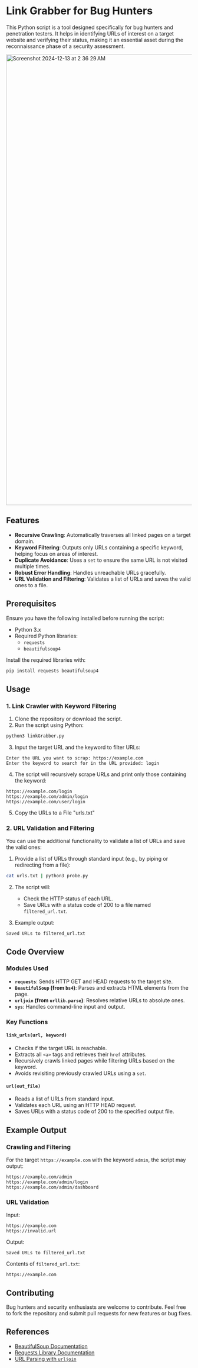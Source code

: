 # Link Grabber for Bug Hunters

This Python script is a tool designed specifically for bug hunters and penetration testers. It helps in identifying URLs of interest on a target website and verifying their status, making it an essential asset during the reconnaissance phase of a security assessment.

<img width="1218" alt="Screenshot 2024-12-13 at 2 36 29 AM" src="https://github.com/user-attachments/assets/1a4c1d09-0f49-45b7-b4c0-4a80842fb07e" />

## Features
- **Recursive Crawling**: Automatically traverses all linked pages on a target domain.
- **Keyword Filtering**: Outputs only URLs containing a specific keyword, helping focus on areas of interest.
- **Duplicate Avoidance**: Uses a `set` to ensure the same URL is not visited multiple times.
- **Robust Error Handling**: Handles unreachable URLs gracefully.
- **URL Validation and Filtering**: Validates a list of URLs and saves the valid ones to a file.

## Prerequisites

Ensure you have the following installed before running the script:

- Python 3.x
- Required Python libraries:
  - `requests`
  - `beautifulsoup4`

Install the required libraries with:

```bash
pip install requests beautifulsoup4
```

## Usage

### 1. Link Crawler with Keyword Filtering

1. Clone the repository or download the script.
2. Run the script using Python:

```bash
python3 linkGrabber.py
```

3. Input the target URL and the keyword to filter URLs:

```
Enter the URL you want to scrap: https://example.com
Enter the keyword to search for in the URL provided: login
```

4. The script will recursively scrape URLs and print only those containing the keyword:

```
https://example.com/login
https://example.com/admin/login
https://example.com/user/login
```

5. Copy the URLs to a File "urls.txt"

### 2. URL Validation and Filtering

You can use the additional functionality to validate a list of URLs and save the valid ones:

1. Provide a list of URLs through standard input (e.g., by piping or redirecting from a file):

```bash
cat urls.txt | python3 probe.py
```

2. The script will:
   - Check the HTTP status of each URL.
   - Save URLs with a status code of 200 to a file named `filtered_url.txt`.

3. Example output:

```
Saved URLs to filtered_url.txt
```

## Code Overview

### Modules Used
- **`requests`**: Sends HTTP GET and HEAD requests to the target site.
- **`BeautifulSoup` (from `bs4`)**: Parses and extracts HTML elements from the page.
- **`urljoin` (from `urllib.parse`)**: Resolves relative URLs to absolute ones.
- **`sys`**: Handles command-line input and output.

### Key Functions

#### `link_urls(url, keyword)`
- Checks if the target URL is reachable.
- Extracts all `<a>` tags and retrieves their `href` attributes.
- Recursively crawls linked pages while filtering URLs based on the keyword.
- Avoids revisiting previously crawled URLs using a `set`.

#### `url(out_file)`
- Reads a list of URLs from standard input.
- Validates each URL using an HTTP HEAD request.
- Saves URLs with a status code of 200 to the specified output file.

## Example Output

### Crawling and Filtering

For the target `https://example.com` with the keyword `admin`, the script may output:

```
https://example.com/admin
https://example.com/admin/login
https://example.com/admin/dashboard
```

### URL Validation

Input:
```
https://example.com
https://invalid.url
```

Output:
```
Saved URLs to filtered_url.txt
```

Contents of `filtered_url.txt`:
```
https://example.com
```

## Contributing

Bug hunters and security enthusiasts are welcome to contribute. Feel free to fork the repository and submit pull requests for new features or bug fixes.

## References

- [BeautifulSoup Documentation](https://www.crummy.com/software/BeautifulSoup/bs4/doc/)
- [Requests Library Documentation](https://docs.python-requests.org/en/latest/)
- [URL Parsing with `urljoin`](https://docs.python.org/3/library/urllib.parse.html#urllib.parse.urljoin)


